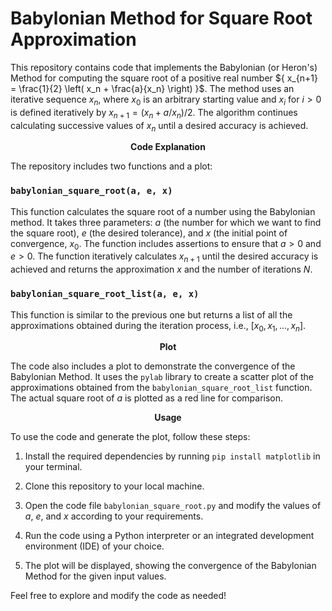 # Babylonian Method for Square Root Approximation

This repository contains code that implements the Babylonian (or Heron's) Method for computing the square root of a positive real number ${ x_{n+1} = \frac{1}{2} \left( x_n + \frac{a}{x_n} \right) }$. The method uses an iterative sequence $x_n$, where $x_0$ is an arbitrary starting value and $x_i$ for $i > 0$ is defined iteratively by ${ x_{n+1} = (x_n + a/x_n) / 2 }$. The algorithm continues calculating successive values of $x_n$ until a desired accuracy is achieved.

$$\textbf{Code Explanation}$$

The repository includes two functions and a plot:

### `babylonian_square_root(a, e, x)`

This function calculates the square root of a number using the Babylonian method. It takes three parameters: $a$ (the number for which we want to find the square root), $e$ (the desired tolerance), and $x$ (the initial point of convergence, $x_0$. The function includes assertions to ensure that $a > 0$ and $e > 0$. The function iteratively calculates $x_{n+1}$ until the desired accuracy is achieved and returns the approximation $x$ and the number of iterations $N$.

### `babylonian_square_root_list(a, e, x)`

This function is similar to the previous one but returns a list of all the approximations obtained during the iteration process, i.e., $[x_0, x_1, ..., x_n]$.

$$\textbf{Plot}$$

The code also includes a plot to demonstrate the convergence of the Babylonian Method. It uses the `pylab` library to create a scatter plot of the approximations obtained from the `babylonian_square_root_list` function. The actual square root of $a$ is plotted as a red line for comparison.

$$\textbf{Usage}$$

To use the code and generate the plot, follow these steps:

1. Install the required dependencies by running `pip install matplotlib` in your terminal.

2. Clone this repository to your local machine.

3. Open the code file `babylonian_square_root.py` and modify the values of $a$, $e$, and $x$ according to your requirements.

4. Run the code using a Python interpreter or an integrated development environment (IDE) of your choice.

5. The plot will be displayed, showing the convergence of the Babylonian Method for the given input values.

Feel free to explore and modify the code as needed!

